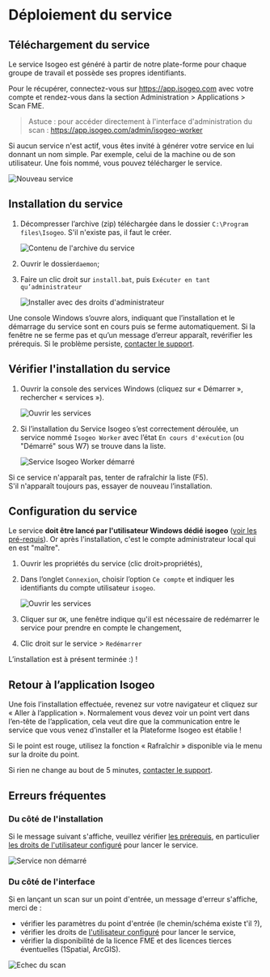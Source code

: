 # Déploiement du service

## Téléchargement du service

Le service Isogeo est généré à partir de notre plate-forme pour chaque groupe de travail et possède ses propres identifiants.

Pour le récupérer, connectez-vous sur https://app.isogeo.com avec votre compte et rendez-vous dans la section Administration > Applications > Scan FME.

> Astuce : pour accéder directement à l'interface d'administration du scan : https://app.isogeo.com/admin/isogeo-worker

Si aucun service n'est actif, vous êtes invité à générer votre service en lui donnant un nom simple. Par exemple, celui de la machine ou de son utilisateur. Une fois nommé, vous pouvez télécharger le service.

![Nouveau service](/images/scanFME_install_new_service_download.png "Nommer le nouveau service et cliquer sur télécharger")

## Installation du service

1.	Décompresser l’archive (zip) téléchargée dans le dossier `C:\Program files\Isogeo`. S'il n'existe pas, il faut le créer.

    ![Contenu de l'archive du service](/images/scanFME_install_content.png "Décompresser l'archive zip du service dans le dossier Isogeo")

2.	Ouvrir le dossier`daemon`;
3.	Faire un clic droit sur `install.bat`, puis `Exécuter en tant qu’administrateur`

    ![Installer avec des droits d'administrateur](/images/scanFME_install_RunAsAdmin.png "Installer le service avec les droits d'administration")

Une console Windows s’ouvre alors, indiquant que l’installation et le démarrage du service sont en cours puis se ferme automatiquement. Si la fenêtre ne se ferme pas et qu’un message d’erreur apparaît, revérifier les prérequis. Si le problème persiste, [contacter le support](/fr/support/README.html).

## Vérifier l'installation du service

1. Ouvrir la console des services Windows (cliquez sur « Démarrer », rechercher « services »).

    ![Ouvrir les services](/images/scanFME_install_servicesWindows.png "Accéder au gestionnaire de services de Windows")

2. Si l’installation du Service Isogeo s’est correctement déroulée, un service nommé `Isogeo Worker` avec l’état `En cours d'exécution` (ou "Démarré" sous W7) se trouve dans la liste.

    ![Service Isogeo Worker démarré](/images/scanFME_install_ServiceRunning.png "Le service Isogeo Worker est bien démarré")

Si ce service n'apparaît pas, tenter de rafraîchir la liste (F5).<br />S'il n'apparaît toujours pas, essayer de nouveau l’installation.

## Configuration du service

Le service **doit être lancé par l'utilisateur Windows dédié isogeo** ([voir les pré-requis](prerequisites.html#compte-utilisateur)). Or après l'installation, c'est le compte administrateur local qui en est "maître".

1. Ouvrir les propriétés du service (clic droit>propriétés),
2. Dans l’onglet `Connexion`, choisir l’option `Ce compte` et indiquer les identifiants du compte utilisateur `isogeo`.

    ![Ouvrir les services](/images/scanFME_install_service_RunAs.png "Accéder au gestionnaire de services de Windows")

3. Cliquer sur `OK`, une fenêtre indique qu'il est nécessaire de redémarrer le service pour prendre en compte le changement,
4. Clic droit sur le service > `Redémarrer`

L’installation est à présent terminée :) !

## Retour à l’application Isogeo

Une fois l’installation effectuée, revenez sur votre navigateur et cliquez sur « Aller à l’application ». Normalement vous devez voir un point vert dans l’en-tête de l’application, cela veut dire que la communication entre le service que vous venez d’installer et la Plateforme Isogeo est établie !

Si le point est rouge, utilisez la fonction « Rafraîchir » disponible via le menu sur la droite du point.

Si rien ne change au bout de 5 minutes, [contacter le support](/fr/support/README.html).

## Erreurs fréquentes

### Du côté de l'installation

Si le message suivant s'affiche, veuillez vérifier [les prérequis](/fr/features/scan_fme/installation/prerequisites.html), en particulier [les droits de l'utilisateur configuré](/fr/features/scan_fme/installation/prerequisites.html#compte-utilisateur) pour lancer le service.

![Service non démarré](/images/scanFME_install_errors_ServiceDoNotStart.png "Le service n'a pas démarré")

### Du côté de l'interface

Si en lançant un scan sur un point d'entrée, un message d'erreur s'affiche, merci de :
* vérifier les paramètres du point d'entrée (le chemin/schéma existe t'il ?),
* vérifier les droits de [l'utilisateur configuré](/fr/features/scan_fme/installation/prerequisites.html#compte-utilisateur) pour lancer le service,
* vérifier la disponibilité de la licence FME et des licences tierces éventuelles (1Spatial, ArcGIS).

![Echec du scan](/images/scanFME_scan_errors_UnableToAccessEntryPoint.png "Impossible d'accéder au chemin spécifié")
